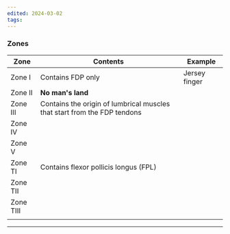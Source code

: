 ```yaml
---
edited: 2024-03-02
tags:
---
```

### Zones

| Zone      | Contents                                                                 | Example       |
| --------- | ------------------------------------------------------------------------ | ------------- |
| Zone I    | Contains FDP only                                                        | Jersey finger |
| Zone II   | **No man's land**                                                        |               |
| Zone III  | Contains the origin of lumbrical muscles that start from the FDP tendons |               |
| Zone IV   |                                                                          |               |
| Zone V    |                                                                          |               |
| Zone TI   | Contains flexor pollicis longus (FPL)                                    |               |
| Zone TII  |                                                                          |               |
| Zone TIII |                                                                          |               |
|           |                                                                          |               |

---
